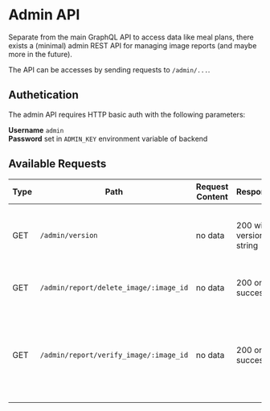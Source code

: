 # Admin API
Separate from the main GraphQL API to access data like meal plans, there exists a (minimal) admin REST API for managing image reports (and maybe more in the future).


The API can be accesses by sending requests to `/admin/...`.

## Authetication
The admin API requires HTTP basic auth with the following parameters:

**Username** `admin` \
**Password** set in `ADMIN_KEY` environment variable of backend

## Available Requests

| Type | Path                                   | Request Content | Response                | Description                                                                             |
| ---- | -------------------------------------- | --------------- | ----------------------- | --------------------------------------------------------------------------------------- |
| GET  | `/admin/version`                       | no data         | 200 with version string | Returns the backend version. Can act as a health check.                                 |
| GET  | `/admin/report/delete_image/:image_id` | no data         | 200 on success          | Deletes the image with id `:image_id`                                                   |
| GET  | `/admin/report/verify_image/:image_id` | no data         | 200 on success          | Verifies the image with id `:image_id`. Future image reports will no longer be handled. |
